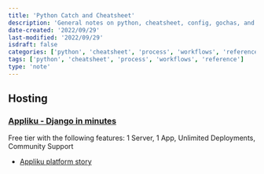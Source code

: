 ```yaml
---
title: 'Python Catch and Cheatsheet'
description: 'General notes on python, cheatsheet, config, gochas, and workflows'
date-created: '2022/09/29'
last-modified: '2022/09/29'
isdraft: false
categories: ['python', 'cheatsheet', 'process', 'workflows', 'reference']
tags: ['python', 'cheatsheet', 'process', 'workflows', 'reference']
type: 'note'
---
```


## Hosting 

### [Appliku - Django in minutes](https://appliku.com/)

Free tier with the following features: 1 Server, 1 App, Unlimited Deployments, Community Support

- [Appliku platform story](https://dev.to/kostjapalovic/tired-of-deployments-built-my-own-heroku-47ed)
